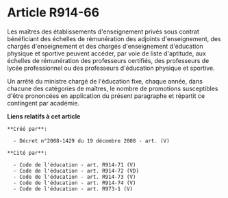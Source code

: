 # Article R914-66

Les maîtres des établissements d'enseignement privés sous contrat bénéficiant  des échelles de rémunération des adjoints
d'enseignement, des chargés  d'enseignement et des chargés d'enseignement d'éducation physique et sportive  peuvent accéder,
par voie de liste d'aptitude, aux échelles de rémunération des  professeurs certifiés, des professeurs de lycée professionnel
ou des professeurs  d'éducation physique et sportive.

Un arrêté du ministre chargé  de l'éducation fixe, chaque année, dans chacune des catégories de maîtres, le  nombre de
promotions susceptibles d'être prononcées en application du présent  paragraphe et répartit ce contingent par académie.

**Liens relatifs à cet article**

	**Créé par**:

	  - Décret n°2008-1429 du 19 décembre 2008 - art. (V)

	**Cité par**:

	  - Code de l'éducation - art. R914-71 (V)
	  - Code de l'éducation - art. R914-72 (VD)
	  - Code de l'éducation - art. R914-73 (V)
	  - Code de l'éducation - art. R914-74 (V)
	  - Code de l'éducation - art. R973-1 (V)
